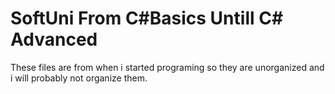 # SoftUni From C#Basics Untill C# Advanced
 These files are from when i started programing so they are unorganized and i will probably not organize them.
